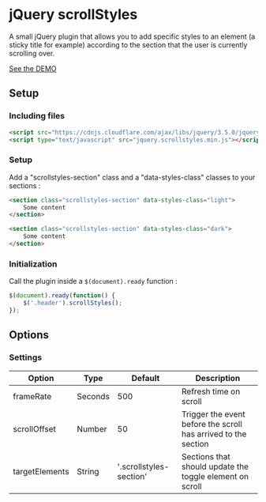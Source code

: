 # jQuery scrollStyles

A small jQuery plugin that allows you to add specific styles to an element (a sticky title for example) according to the section that the user is currently scrolling over.

[See the DEMO](https://codepen.io/balix/full/BerzrK)

## Setup

### Including files

```html
<script src="https://cdnjs.cloudflare.com/ajax/libs/jquery/3.5.0/jquery.min.js"></script>
<script type="text/javascript" src="jquery.scrollstyles.min.js"></script>
```

### Setup

Add a "scrollstyles-section" class and a "data-styles-class" classes to your sections :

```html
<section class="scrollstyles-section" data-styles-class="light">
    Some content
</section>

<section class="scrollstyles-section" data-styles-class="dark">
    Some content
</section>
```

### Initialization
Call the plugin inside a `$(document).ready` function :

```javascript
$(document).ready(function() {
    $('.header').scrollStyles();
});
```

## Options

### Settings

Option | Type | Default | Description
------ | ---- | ------- | -----------
frameRate | Seconds | 500 | Refresh time on scroll
scrollOffset | Number | 50 | Trigger the event before the scroll has arrived to the section
targetElements | String | '.scrollstyles-section' | Sections that should update the toggle element on scroll